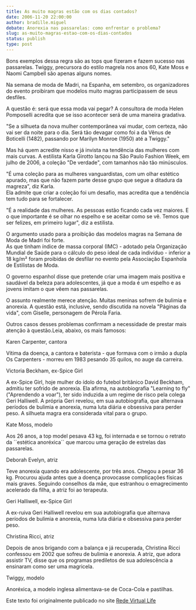 ```yaml
---
title: As muito magras estão com os dias contados?  
date: 2006-11-20 22:00:00
author: bradille.miguel
debate: Anorexia nas passarelas: como enfrentar o problema?
slug: as-muito-magras-estao-com-os-dias-contados
status: publish 
type: post
---
```


Bons exemplos dessa regra são as tops que fizeram e fazem sucesso nas passarelas. Twiggy, precursora do estilo magrela nos anos 60, Kate Moss e Naomi Campbell são apenas alguns nomes.   
  
Na semana de moda de Madri, na Espanha, em setembro, os organizadores do evento proibiram que modelos muito magras participassem de seus desfiles.   
  
A questão é: será que essa moda vai pegar? A consultora de moda Helen Pomposelli acredita que se isso acontecer será de uma maneira gradativa.   
  
"Se a silhueta da nova mulher contemporânea vai mudar, com certeza, não vai ser da noite para o dia. Será tão devagar como foi a da Vênus de Boticelli (1482), passando por Marilyn Monroe (1950) até a Twiggy."  
  
Mas há quem acredite nisso e já invista na tendência das mulheres com mais curvas. A estilista Karla Girotto lançou na São Paulo Fashion Week, em julho de 2006, a coleção "De verdade", com tamanhos não tão minúsculos.  
  
"É uma coleção para as mulheres vanguardistas, com um olhar estético apurado, mas que não fazem parte desse grupo que segue a ditadura da magreza", diz Karla.  
Ela admite que criar a coleção foi um desafio, mas acredita que a tendência tem tudo para se fortalecer.   
  
"É a realidade das mulheres. As pessoas estão ficando cada vez maiores. E o que importante é se olhar no espelho e se aceitar como se vê. Temos que ser felizes, em primeiro lugar", diz a estilista.   
  
O argumento usado para a proibição das modelos magras na Semana de Moda de Madri foi forte.   
As que tinham índice de massa corporal (IMC) - adotado pela Organização Mundial de Saúde para o cálculo do peso ideal de cada indivíduo - inferior a 18 kg/m² foram proibidas de desfilar no evento pela Associação Espanhola de Estilistas de Moda.  
  
O governo espanhol disse que pretende criar uma imagem mais positiva e saudável da beleza para adolescentes, já que a moda é um espelho e as jovens imitam o que vêem nas passarelas.   
  
O assunto realmente merece atenção. Muitas meninas sofrem de bulimia e anorexia. A questão está, inclusive, sendo discutida na novela "Páginas da vida", com Giselle, personagem de Pérola Faria.  
  
Outros casos desses problemas confirmam a necessidade de prestar mais atenção à questão.Leia, abaixo, os mais famosos:  
  
Karen Carpenter, cantora   
  
Vítima da doença, a cantora e baterista - que formava com o irmão a dupla Os Carpenters - morreu em 1983 pesando 35 quilos, no auge da carreira.  
  
Victoria Beckham, ex-Spice Girl  
  
A ex-Spice Girl, hoje mulher do ídolo do futebol britânico David Beckham, admitiu ter sofrido de anorexia. Ela afirma, na autobiografia "Learning to fly" ("Aprendendo a voar"), ter sido induzida a um regime de risco pela colega Geri Halliwell. A própria Geri revelou, em sua autobiografia, que alternava períodos de bulimia e anorexia, numa luta diária e obsessiva para perder peso. A silhueta magra era considerada vital para o grupo.  
  
Kate Moss, modelo  
  
Aos 26 anos, a top model pesava 43 kg, foi internada e se tornou o retrato da ´´estética anoréxica´´ que marcou uma geração de estrelas das passarelas.  
  
Deborah Evelyn, atriz   
  
Teve anorexia quando era adolescente, por três anos. Chegou a pesar 36 kg. Procurou ajuda antes que a doença provocasse complicações físicas mais graves. Seguindo conselhos da mãe, que estranhou o emagrecimento acelerado da filha, a atriz foi ao terapeuta.  
  
Geri Halliwell, ex-Spice Girl  
  
A ex-ruiva Geri Halliwell revelou em sua autobiografia que alternava períodos de bulimia e anorexia, numa luta diária e obsessiva para perder peso.  
  
Christina Ricci, atriz   
  
Depois de anos brigando com a balança e já recuperada, Christina Ricci confessou em 2002 que sofreu de bulimia e anorexia. A atriz, que adora assistir TV, disse que os programas prediletos de sua adolescência a ensinaram como ser uma magricela.  
  
Twiggy, modelo  
  
Anoréxica, a modelo inglesa alimentava-se de Coca-Cola e pastilhas.  
  
  
  
Este texto foi originalmente publicado no site [Rede Virtual Life](http://www.virtualife.com.br/index.php?option=com_content&task=view&id=1201&Itemid=454)


